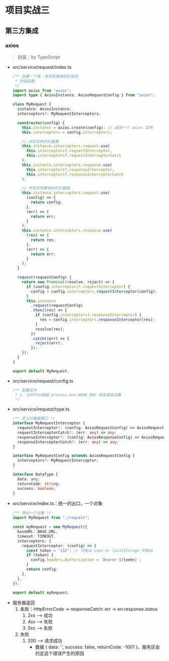 <!--
 * @Author: East
 * @Date: 2021-11-26 13:59:19
 * @LastEditTime: 2021-11-26 17:59:11
 * @LastEditors: Please set LastEditors
 * @Description: axios
 * @FilePath: \forGreaterGood\vue3\32-项目实战三.md
-->

# 项目实战三

## 第三方集成

### axios

> 封装：by TypeScript

- src/service/request/index.ts

  ```ts
  /** 创建一个类：类具有更强的封装性
   * 封装函数
   */
  import axios from "axios";
  import type { AxiosInstance, AxiosRequestConfig } from "axios";

  class MyRequest {
    instance: AxiosInstance;
    interceptors?: MyRequestInterceptors;

    constructor(config) {
      this.instance = axios.create(config); // 返回一个 axios 实例
      this.interceptors = config.interceptors;

      // 对应实例的拦截器
      this.instance.interceptors.request.use(
        this.interceptors?.requestInterceptor,
        this.interceptors?.requestInterceptorCatch
      );
      this.instance.interceptors.response.use(
        this.interceptors?.responseInterceptor,
        this.interceptors?.responseInterceptorCatch
      );

      // 所有实例都有的拦拦截器
      this.instance.interceptors.request.use(
        (config) => {
          return config;
        },
        (err) => {
          return err;
        }
      );
      this.instance.interceptors.response.use(
        (res) => {
          return res;
        },
        (err) => {
          return err;
        }
      );
    }

    request(requestConfig) {
      return new Promise((resolve, reject) => {
        if (config.interceptors?.requestInterceptor) {
          config = config.interceptors.requestInterceptor(config);
        }
        this.instance
          .request(requestConfig)
          .then((res) => {
            if (config.interceptors?.responseInterceptor) {
              res = config.interceptors.responseInterceptor(res);
            }
            resolve(res);
          })
          .catch((err) => {
            reject(err);
          });
      });
    }
  }

  export default MyRequest;
  ```

- src/service/request/config.ts

  ```ts
  /** 配置文件
   * 1. 正好可以根据 process.env.NODE_ENV 改变基础设置
   */
  ```

- src/service/request/type.ts

  ```ts
  /** 定义拦截器接口 */
  interface MyRequestInterceptor {
    requestInterceptor?: (config: AxiosRequestConfig) => AxiosRequestConfig;
    requestInterceptorCatch?: (err: any) => any;
    responseInterceptor?: (config: AxiosResponseConfig) => AxiosRequestConfig;
    responseInterceptorCatch?: (err: any) => any;
  }

  interface MyRequestConfig extends AxiosRequestConfig {
    interceptors?: MyRequestInterceptor;
  }

  interface DataType {
    data: any;
    returnCode: string;
    success: boolean;
  }
  ```

- src/service/index.ts：统一的出口，一个对象

  ```ts
  /** 导出一个对象 */
  import MyRequest from "./request";

  const myRequest = new MyRequest({
    baseURL: BASE_URL,
    timeout: TIMEOUT,
    interceptors: {
      requestInterceptor: (config) => {
        const token = "132"; // 可能从 vuex or localStorage 中取出
        if (token) {
          config.headers.Authorization = `Bearer ${toekn}`;
        }
        return config;
      },
    },
  });

  export default myRequest;
  ```

* 服务器返回
  1. 失败：HttpErrorCode -> responseCatch: err -> err.response.status
     1. 2xx --> 成功
     2. 4xx --> 失败
     3. 5xx --> 失败
  2. 失败
     1. 200 --> 请求成功
        - 数据 { data: '', success: false, returnCode: -1001 }，服务区会约定这个错误产生的原因
